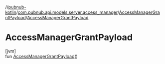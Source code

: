 //[pubnub-kotlin](../../../index.md)/[com.pubnub.api.models.server.access_manager](../index.md)/[AccessManagerGrantPayload](index.md)/[AccessManagerGrantPayload](-access-manager-grant-payload.md)

# AccessManagerGrantPayload

[jvm]\
fun [AccessManagerGrantPayload](-access-manager-grant-payload.md)()
